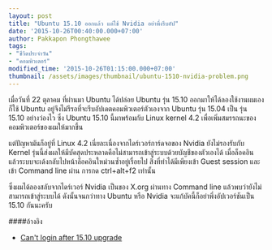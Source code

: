 ```yaml
---
layout: post
title: "Ubuntu 15.10 ออกแล้ว แต่ใช้ Nvidia อย่าพึ่งรีบอัป"
date: '2015-10-26T00:40:00.000+07:00'
author: Pakkapon Phongthawee
tags:
- "ชีวิตประจำวัน"
- "คอมพิวเตอร์"
modified_time: '2015-10-26T01:15:00.000+07:00'
thumbnail: /assets/images/thumbnail/ubuntu-1510-nvidia-problem.png
---
```

เมื่อวันที่ 22 ตุลาคม ที่ผ่านมา Ubuntu ได้ปล่อย Ubuntu รุ่น 15.10 ออกมาให้ได้ลองใช้งานผมเองก็ใช้ Ubuntu อยู่จึงไม่รีรอที่จะรีบอัปเดตคอมพิวเตอร์ตัวเองจาก Ubuntu รุ่น 15.04 เป็น รุ่น 15.10 อย่างว่องไว ซึ่ง Ubuntu 15.10 นี้มาพร้อมกับ Linux kernel 4.2 เพื่อเพิ่มสมรรถนะของคอมพิวเตอร์ของผมให้มากขึ้น

แต่ปัญหามันก็อยู่ที่ Linux 4.2 เนี่ยละเนื่องจากไดร์เวอร์การ์ดจอของ Nvidia ยังไม่รองรับกับ Kernel รุ่นนี้ส่งผลให้มีบัคสุดประหลาดคือไม่สามารถเข้าสู่ระบบด้วยบัญชีของตัวเองได้ เมื่อล็อคอินแล้วระบบจะเด้งกลับไปหน้าล็อคอินใหม่วนซ้ำอยู่เรื่อยไป สิ่งที่ทำได้มีเพียงเข้า Guest session และเข้า Command line ผ่าน การกด ctrl+alt+f2 เท่านั้น

ซึ่งผมได้ลองสลับจากไดร์เวอร์ Nvidia เป็นของ X.org ผ่านทาง Command line แล้วพบว่ายังไม่สามารถเข้าสู่ระบบได้ ดังนั้นจนกว่าทาง Ubuntu หรือ Nvidia จะแก้บัคนี้ก็อย่าพึ่งอัปเวอร์ชันเป็น 15.10 กันนะครับ

####อ้างอิง
- [Can't login after 15.10 upgrade](http://ubuntuforums.org/showthread.php?t=2300068)
